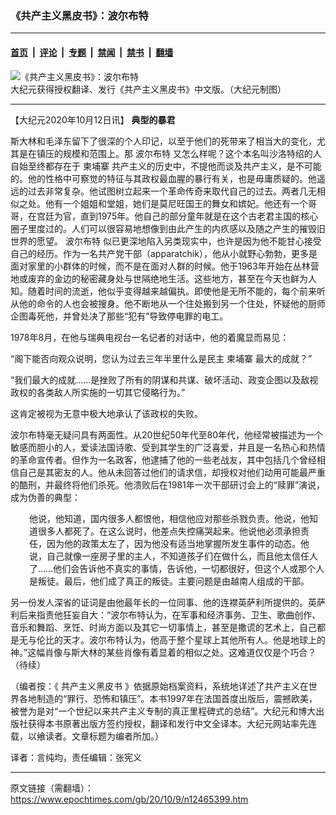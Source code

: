 ### 《共产主义黑皮书》：波尔布特

---

#### [首页](../../../..?n12465399) &nbsp;|&nbsp; [评论](../../../../../epoch-comment?n12465399) &nbsp;|&nbsp; [专题](../../../../../epoch-special?n12465399) &nbsp;|&nbsp; [禁闻](../../../../../epoch-news?n12465399) &nbsp;|&nbsp; [禁书](../../../../../books?n12465399) &nbsp;|&nbsp; [翻墙](https://github.com/gfw-breaker/nogfw/blob/master/README.md?n12465399)


<div><img alt="《共产主义黑皮书》：波尔布特" class="attachment-djy_600_400 size-djy_600_400 wp-post-image" src="https://i.epochtimes.com/assets/uploads/2017/12/dcbb5ad1ea37934a168afd29d68d142e-600x400.jpg"/>
<div class="caption">
 大纪元获得授权翻译、发行《共产主义黑皮书》中文版。（大纪元制图）
</div></div><hr/><div class="post_content" id="artbody" itemprop="articleBody">
 <!-- article content begin -->
 <p>
  【大纪元2020年10月12日讯】
  <strong>
   典型的暴君
  </strong>
 </p>
 <p>
  斯大林和毛泽东留下了很深的个人印记，以至于他们的死带来了相当大的变化，尤其是在镇压的规模和范围上。那
  <ok href="https://www.epochtimes.com/gb/tag/%E6%B3%A2%E5%B0%94%E5%B8%83%E7%89%B9.html">
   波尔布特
  </ok>
  又怎么样呢？这个本名叫沙洛特绍的人自始至终都存在于
  <ok href="https://www.epochtimes.com/gb/tag/%E6%9F%AC%E5%9F%94%E5%AF%A8.html">
   柬埔寨
  </ok>
  共产主义的历史中，不提他而谈及共产主义，是不可能的。他的性格中可察觉的特征与其政权最血腥的暴行有关，也是毋庸质疑的。他遥远的过去非常复杂。他试图树立起来一个革命传奇来取代自己的过去。两者几无相似之处。他有一个姐姐和堂姐，她们是莫尼旺国王的舞女和嫔妃。他还有一个哥哥，在宫廷为官，直到1975年。他自己的部分童年就是在这个古老君主国的核心圈子里度过的。人们可以很容易地想像到由此产生的内疚感以及随之产生的摧毁旧世界的愿望。
  <ok href="https://www.epochtimes.com/gb/tag/%E6%B3%A2%E5%B0%94%E5%B8%83%E7%89%B9.html">
   波尔布特
  </ok>
  似已更深地陷入另类现实中，也许是因为他不能甘心接受自己的经历。作为一名共产党干部（apparatchik），他从小就野心勃勃，更多是面对家里的小群体的时候，而不是在面对人群的时候。他于1963年开始在丛林营地或废弃的金边的秘密藏身处与世隔绝地生活。这些地方，甚至在今天也鲜为人知。随着时间的流逝，他似乎变得越来越偏执。即使他是无所不能的，每个前来听从他的命令的人也会被搜身。他不断地从一个住处搬到另一个住处，怀疑他的厨师企图毒死他，并曾处决了那些“犯有”导致停电罪的电工。
 </p>
 <p>
  1978年8月，在他与瑞典电视台一名记者的对话中，他的着魔显而易见：
 </p>
 <p>
  “阁下能否向观众说明，您认为过去三年半里什么是民主
  <ok href="https://www.epochtimes.com/gb/tag/%E6%9F%AC%E5%9F%94%E5%AF%A8.html">
   柬埔寨
  </ok>
  最大的成就？”
 </p>
 <p>
  “我们最大的成就……是挫败了所有的阴谋和共谋、破坏活动、政变企图以及敌视政权的各类敌人所实施的一切其它侵略行为。”
 </p>
 <p>
  这肯定被视为无意中极大地承认了该政权的失败。
 </p>
 <p>
  波尔布特毫无疑问具有两面性。从20世纪50年代至80年代，他经常被描述为一个敏感而胆小的人，爱读法国诗歌、受到其学生的广泛喜爱，并且是一名热心和热情的革命宣传者。但作为一名政客，他逮捕了他的一些老战友，其中包括几个曾经相信自己是其密友的人。他从未回答过他们的请求信，却授权对他们动用可能最严重的酷刑，并最终将他们杀死。他溃败后在1981年一次干部研讨会上的“赎罪”演说，成为伪善的典型：
 </p>
 <p style="padding-left: 30px;">
  他说，他知道，国内很多人都恨他，相信他应对那些杀戮负责。他说，他知道很多人都死了。在这么说时，他差点失控痛哭起来。他说他必须承担责任，因为他的政策太左了，因为他没有适当地掌握所发生事件的动态。他说，自己就像一座房子里的主人，不知道孩子们在做什么，而且他太信任人了……他们会告诉他不真实的事情，告诉他，一切都很好，但这个人或那个人是叛徒。最后，他们成了真正的叛徒。主要问题是由越南人组成的干部。
 </p>
 <p>
  另一份发人深省的证词是由他最年长的一位同事、他的连襟英萨利所提供的。英萨利后来指责他狂妄自大：“波尔布特认为，在军事和经济事务、卫生、歌曲创作、音乐和舞蹈、烹饪、时尚方面以及其它一切事情上，甚至是撒谎的艺术上，自己都是无与伦比的天才。波尔布特认为，他高于整个星球上其他所有人。他是地球上的神。”这幅肖像与斯大林的某些肖像有着显着的相似之处。这难道仅仅是个巧合？（待续）
 </p>
 <p>
  （编者按：《
  <ok href="https://www.epochtimes.com/gb/tag/%E5%85%B1%E4%BA%A7%E4%B8%BB%E4%B9%89%E9%BB%91%E7%9A%AE%E4%B9%A6.html">
   共产主义黑皮书
  </ok>
  》依据原始档案资料，系统地详述了共产主义在世界各地制造的“罪行、恐怖和镇压”。本书1997年在法国首度出版后，震撼欧美，被誉为是对“一个世纪以来共产主义专制的真正里程碑式的总结”。大纪元和博大出版社获得本书原著出版方签约授权，翻译和发行中文全译本。大纪元网站率先连载，以飨读者。文章标题为编者所加。）
 </p>
 <p>
  译者：言纯均，责任编辑：张宪义
 </p>
 <!-- article content end -->
 <div id="below_article_ad">
 </div>
</div>


---

原文链接（需翻墙）：https://www.epochtimes.com/gb/20/10/9/n12465399.htm